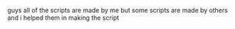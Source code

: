 guys all of the scripts are made by me but some scripts are made by others and i helped them in making the script
